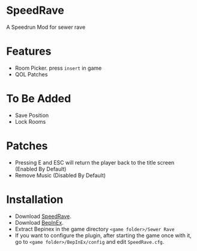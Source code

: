 # SpeedRave
 A Speedrun Mod for sewer rave

# Features
 * Room Picker. press ``insert`` in game
 * QOL Patches
 # To Be Added
  * Save Position
  * Lock Rooms

 # Patches
  * Pressing E and ESC will return the player back to the title screen (Enabled By Default)
  * Remove Music (Disabled By Default)

# Installation
* Download [SpeedRave](https://github.com/CodeNameMeteor/SpeedRave/releases).
* Download [BepInEx](https://github.com/BepInEx/BepInEx/releases/).
* Extract Bepinex in the game directory ``<game folder>/Sewer Rave``
* If you want to configure the plugin, after starting the game once with it, go to ``<game folder>/BepInEx/config`` and edit ``SpeedRave.cfg``.
